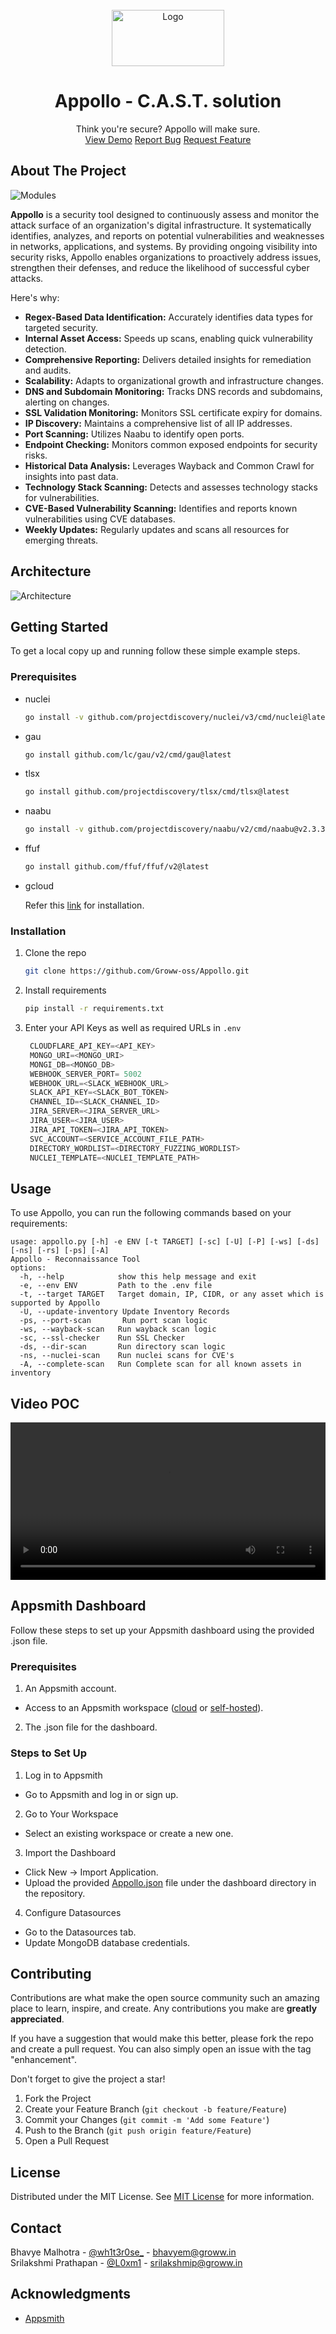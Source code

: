 <br/>
<div align="center">
<a href="https://github.com/ShaanCoding/ReadME-Generator">
<img src="https://resources.groww.in/web-assets/img/website-logo/groww-logo-dark.svg" alt="Logo" width="180" height="90">
</a>
<h1 align="center">Appollo - C.A.S.T. solution</h1>
<p align="center">Think you're secure? Appollo will make sure.
<br/>
<a href="https://youtube.com">View Demo</a>  
<a href="security@groww.in">Report Bug</a>
<a href="security@groww.in">Request Feature</a>
</p>
</div>

## About The Project
![Modules](https://i.imgur.com/hRLLDaJ.png)

**Appollo** is a security tool designed to continuously assess and monitor the attack surface of an organization's digital infrastructure. It systematically identifies, analyzes, and reports on potential vulnerabilities and weaknesses in networks, applications, and systems. By providing ongoing visibility into security risks, Appollo enables organizations to proactively address issues, strengthen their defenses, and reduce the likelihood of successful cyber attacks.

Here's why:
- **Regex-Based Data Identification:** Accurately identifies data types for targeted security.
- **Internal Asset Access:** Speeds up scans, enabling quick vulnerability detection.
- **Comprehensive Reporting:** Delivers detailed insights for remediation and audits.
- **Scalability:** Adapts to organizational growth and infrastructure changes.
- **DNS and Subdomain Monitoring:** Tracks DNS records and subdomains, alerting on changes.
- **SSL Validation Monitoring:** Monitors SSL certificate expiry for domains.
- **IP Discovery:** Maintains a comprehensive list of all IP addresses.
- **Port Scanning:** Utilizes Naabu to identify open ports.
- **Endpoint Checking:** Monitors common exposed endpoints for security risks.
- **Historical Data Analysis:** Leverages Wayback and Common Crawl for insights into past data.
- **Technology Stack Scanning:** Detects and assesses technology stacks for vulnerabilities.
- **CVE-Based Vulnerability Scanning:** Identifies and reports known vulnerabilities using CVE databases.
- **Weekly Updates:** Regularly updates and scans all resources for emerging threats.

## Architecture
![Architecture](/src/images/architecture.png)

## Getting Started
To get a local copy up and running follow these simple example steps.

### Prerequisites
- nuclei
  ```sh
  go install -v github.com/projectdiscovery/nuclei/v3/cmd/nuclei@latest
  ```
- gau
  ```sh
  go install github.com/lc/gau/v2/cmd/gau@latest
  ```
- tlsx
  ```sh
  go install github.com/projectdiscovery/tlsx/cmd/tlsx@latest
  ```
- naabu
  ```sh
  go install -v github.com/projectdiscovery/naabu/v2/cmd/naabu@v2.3.3
  ```
- ffuf
  ```sh
  go install github.com/ffuf/ffuf/v2@latest
  ```
- gcloud

  Refer this [link](https://cloud.google.com/sdk/docs/install) for installation.
  

### Installation
1. Clone the repo
   ```sh
   git clone https://github.com/Groww-oss/Appollo.git
   ```
2. Install requirements
   ```sh
   pip install -r requirements.txt
   ```
3. Enter your API Keys as well as required URLs in `.env`
   ```py
    CLOUDFLARE_API_KEY=<API_KEY>
    MONGO_URI=<MONGO_URI>
    MONGI_DB=<MONGO_DB>
    WEBHOOK_SERVER_PORT= 5002
    WEBHOOK_URL=<SLACK_WEBHOOK_URL>
    SLACK_API_KEY=<SLACK_BOT_TOKEN>
    CHANNEL_ID=<SLACK_CHANNEL_ID>
    JIRA_SERVER=<JIRA_SERVER_URL>
    JIRA_USER=<JIRA_USER>
    JIRA_API_TOKEN=<JIRA_API_TOKEN>
    SVC_ACCOUNT=<SERVICE_ACCOUNT_FILE_PATH>
    DIRECTORY_WORDLIST=<DIRECTORY_FUZZING_WORDLIST>
    NUCLEI_TEMPLATE=<NUCLEI_TEMPLATE_PATH>
   ```

## Usage
To use Appollo, you can run the following commands based on your requirements:
```
usage: appollo.py [-h] -e ENV [-t TARGET] [-sc] [-U] [-P] [-ws] [-ds] [-ns] [-rs] [-ps] [-A]
Appollo - Reconnaissance Tool
options:
  -h, --help            show this help message and exit
  -e, --env ENV         Path to the .env file
  -t, --target TARGET   Target domain, IP, CIDR, or any asset which is supported by Appollo
  -U, --update-inventory Update Inventory Records
  -ps, --port-scan       Run port scan logic
  -ws, --wayback-scan   Run wayback scan logic
  -sc, --ssl-checker    Run SSL Checker
  -ds, --dir-scan       Run directory scan logic
  -ns, --nuclei-scan    Run nuclei scans for CVE's
  -A, --complete-scan   Run Complete scan for all known assets in inventory
```

## Video POC
<video style="width: 100%; height: auto;" controls>
  <source src="/src/poc/Appollo-Poc.mp4" type="video/mp4">
</video>

## Appsmith Dashboard
Follow these steps to set up your Appsmith dashboard using the provided .json file.

### Prerequisites
1. An Appsmith account.
  - Access to an Appsmith workspace ([cloud](https://app.appsmith.com/user/signup?_gl=1*1krl2cu*_gcl_au*MTgxMTYxMzk5NC4xNzM2MTQwMTMw*_ga*MTg5MDY1NTEzNC4xNzI3NDMyOTAz*_ga_D1VS24CQXE*MTczODA0NDI3MC4xMS4xLjE3MzgwNDU5ODIuMC4wLjA.) or [self-hosted](https://docs.appsmith.com/getting-started/setup?_gl=1*14lujaf*_gcl_au*MTgxMTYxMzk5NC4xNzM2MTQwMTMw*_ga*MTg5MDY1NTEzNC4xNzI3NDMyOTAz*_ga_D1VS24CQXE*MTczODA0NDI3MC4xMS4wLjE3ODA0NDI3MC4wLjA.)).
2. The .json file for the dashboard.

### Steps to Set Up
1. Log in to Appsmith
  - Go to Appsmith and log in or sign up.
2. Go to Your Workspace
  - Select an existing workspace or create a new one.
3. Import the Dashboard
  - Click New → Import Application.
  - Upload the provided [Appollo.json](/src/dashboard/Appollo.json) file under the dashboard directory in the repository.
4. Configure Datasources
  - Go to the Datasources tab.
  - Update MongoDB database credentials.

## Contributing
Contributions are what make the open source community such an amazing place to learn, inspire, and create. Any contributions you make are **greatly appreciated**.

If you have a suggestion that would make this better, please fork the repo and create a pull request. You can also simply open an issue with the tag "enhancement".

Don't forget to give the project a star!

1. Fork the Project
2. Create your Feature Branch (`git checkout -b feature/Feature`)
3. Commit your Changes (`git commit -m 'Add some Feature'`)
4. Push to the Branch (`git push origin feature/Feature`)
5. Open a Pull Request

## License
Distributed under the MIT License. See [MIT License](/LICENSE) for more information.

## Contact
Bhavye Malhotra - [@wh1t3r0se_](https://twitter.com/wh1tr0se_) - bhavyem@groww.in  
Srilakshmi Prathapan - [@L0xm1](https://twitter.com/L0xm1_07) - srilakshmip@groww.in

## Acknowledgments
- [Appsmith](https://github.com/appsmithorg/appsmith)